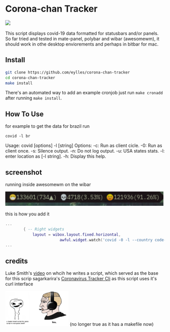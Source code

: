 # Corona-chan Tracker
<img src="https://i.kym-cdn.com/photos/images/original/001/716/682/936.png" width="500">

This script displays covid-19 data formatted for statusbars and/or panels.
So far tried and tested in mate-panel, polybar and wibar (awesomewm), it should work in othe desktop enviorements and perhaps in bitbar for mac.

## Install

```sh
git clone https://github.com/eylles/corona-chan-tracker
cd corona-chan-tracker
make install
```

There's an automated way to add an example cronjob just run ```make cronadd``` after running ```make install```.

## How To Use

for example to get the data for brazil run
```
covid -l br
```
Usage: covid [options] -l [string]
Options:
   -c: Run as client cicle.
	 -0: Run as client once.
   -s: Silence output.
   -n: Do not log output.
   -u: USA states stats.
   -l: enter location as [-l string].
   -h: Display this help.

## screenshot
running inside awesomewm on the wibar

<img src="./screenshot.png" width="500">

this is how you add it
```lua
...
        { -- Right widgets
            layout = wibox.layout.fixed.horizontal,
						awful.widget.watch('covid -0 -l --country code--', 180),
...
```

## credits
Luke Smith's [video](https://www.youtube.com/watch?v=cQ03v4d3QEo) on whcih he writes a script, which served as the base for this scrip
sagarkarira's [Coronavirus Tracker Cli](https://github.com/sagarkarira/coronavirus-tracker-cli) as this script uses it's curl interface

<img src="./posixshellmeme.png" width="200">
(no longer true as it has a makefile now)
